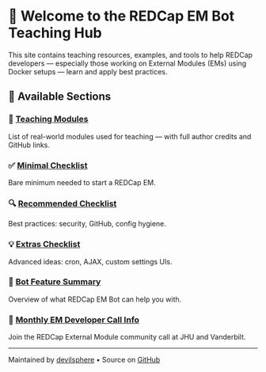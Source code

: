 # 👋 Welcome to the REDCap EM Bot Teaching Hub

This site contains teaching resources, examples, and tools to help REDCap developers — especially those working on External Modules (EMs) using Docker setups — learn and apply best practices.

## 📂 Available Sections

### 🧾 [Teaching Modules](../TEACHING_MODULES.md)
List of real-world modules used for teaching — with full author credits and GitHub links.

### ✅ [Minimal Checklist](checklists/minimal.md)
Bare minimum needed to start a REDCap EM.

### 🔍 [Recommended Checklist](checklists/recommended.md)
Best practices: security, GitHub, config hygiene.

### 💡 [Extras Checklist](checklists/extras.md)
Advanced ideas: cron, AJAX, custom settings UIs.

### 🤖 [Bot Feature Summary](gpt_features.md)
Overview of what REDCap EM Bot can help you with.

### 🔁 [Monthly EM Developer Call Info](dev_call_info.md)
Join the REDCap External Module community call at JHU and Vanderbilt.

---

Maintained by [devilsphere](https://github.com/devilsphere) • Source on [GitHub](https://github.com/devilsphere/redcap-em-bot-docs)
